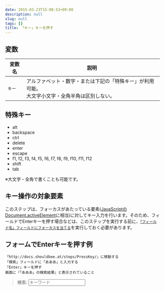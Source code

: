 ```yaml
---
date: 2015-03-23T15:08:53+09:00
description: null
slug: null
tags: []
title: 「キー」キーを押す
---
```


## 変数

変数名 | 説明
------|---------
`キー` | アルファベット・数字・または下記の「特殊キー」が利用可能。<br>大文字小文字・全角半角は区別しない。

## 特殊キー

* alt
* backspace
* ctrl
* delete
* enter
* escape
* f1, f2, f3, f4, f5, f6, f7, f8, f9, f10, f11, f12
* shift
* tab

※大文字・全角で書くことも可能です。

## キー操作の対象要素

このステップは、フォーカスがあたっている要素([JavaScriptのDocument.activeElement](https://developer.mozilla.org/en-US/docs/Web/API/Document/activeElement)に相当)に対してキー入力を行います。そのため、フィールドでEnterキーを押す場合などは、このステップを実行する前に、[`「フィールド名」フィールドにフォーカスを当てる`](/steps/FocusField/)を実行しておく必要があります。

## フォームでEnterキーを押す例

```
「http://docs.shouldbee.at/steps/PressKey/」に移動する
「検索」フィールドに「あああ」と入力する
「Enter」キーを押す
画面に『「あああ」の検索結果』と表示されていること
```

<blockquote>
  <form id="search_form">
    <label>
      <span>検索: </span>
      <input id="keywords" type="text" value="" placeholder="キーワード">
      <div id="search_result"></div>
    </label>
  </form>
  <script>
  $(function () {
    $("#search_form").on("submit", function (e) {
      e.preventDefault();
      $("#search_result").text("「" + $("#keywords").val() + "」の検索結果。");
    })
  });
  </script>
</blockquote>
